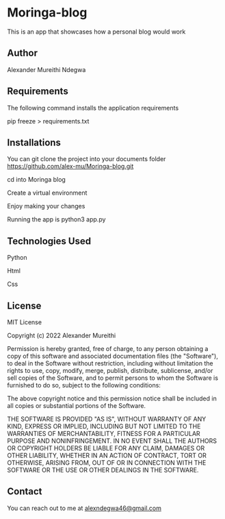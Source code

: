 # Moringa-blog
This is an app that showcases how a personal blog would work 

## Author 
Alexander Mureithi Ndegwa

## Requirements
The following command installs the application requirements

pip freeze > requirements.txt

## Installations
You can git clone the project into your documents folder https://github.com/alex-mu/Moringa-blog.git

cd into Moringa blog

Create a virtual environment

Enjoy making your changes

Running the app is python3 app.py

## Technologies Used
Python

Html

Css

## License
MIT License

Copyright (c) 2022 Alexander Mureithi

Permission is hereby granted, free of charge, to any person obtaining a copy
of this software and associated documentation files (the "Software"), to deal
in the Software without restriction, including without limitation the rights
to use, copy, modify, merge, publish, distribute, sublicense, and/or sell
copies of the Software, and to permit persons to whom the Software is
furnished to do so, subject to the following conditions:

The above copyright notice and this permission notice shall be included in all
copies or substantial portions of the Software.

THE SOFTWARE IS PROVIDED "AS IS", WITHOUT WARRANTY OF ANY KIND, EXPRESS OR
IMPLIED, INCLUDING BUT NOT LIMITED TO THE WARRANTIES OF MERCHANTABILITY,
FITNESS FOR A PARTICULAR PURPOSE AND NONINFRINGEMENT. IN NO EVENT SHALL THE
AUTHORS OR COPYRIGHT HOLDERS BE LIABLE FOR ANY CLAIM, DAMAGES OR OTHER
LIABILITY, WHETHER IN AN ACTION OF CONTRACT, TORT OR OTHERWISE, ARISING FROM,
OUT OF OR IN CONNECTION WITH THE SOFTWARE OR THE USE OR OTHER DEALINGS IN THE
SOFTWARE.

## Contact
You can reach out to me at alexndegwa46@gmail.com